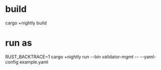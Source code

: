 # build 

cargo +nightly build

# run as 

RUST_BACKTRACE=1 cargo +nightly run --bin validator-mgmt -- --yaml-config example.yaml
